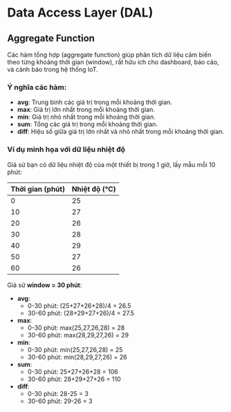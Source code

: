 # Data Access Layer (DAL)

## Aggregate Function

Các hàm tổng hợp (aggregate function) giúp phân tích dữ liệu cảm biến theo từng khoảng thời gian (window), rất hữu ích cho dashboard, báo cáo, và cảnh báo trong hệ thống IoT.

### Ý nghĩa các hàm:

- **avg**: Trung bình các giá trị trong mỗi khoảng thời gian.
- **max**: Giá trị lớn nhất trong mỗi khoảng thời gian.
- **min**: Giá trị nhỏ nhất trong mỗi khoảng thời gian.
- **sum**: Tổng các giá trị trong mỗi khoảng thời gian.
- **diff**: Hiệu số giữa giá trị lớn nhất và nhỏ nhất trong mỗi khoảng thời gian.

### Ví dụ minh họa với dữ liệu nhiệt độ

Giả sử bạn có dữ liệu nhiệt độ của một thiết bị trong 1 giờ, lấy mẫu mỗi 10 phút:

| Thời gian (phút) | Nhiệt độ (°C) |
| ---------------- | ------------- |
| 0                | 25            |
| 10               | 27            |
| 20               | 26            |
| 30               | 28            |
| 40               | 29            |
| 50               | 27            |
| 60               | 26            |

Giả sử **window = 30 phút**:

- **avg**:
  - 0-30 phút: (25+27+26+28)/4 = 26.5
  - 30-60 phút: (28+29+27+26)/4 = 27.5
- **max**:
  - 0-30 phút: max(25,27,26,28) = 28
  - 30-60 phút: max(28,29,27,26) = 29
- **min**:
  - 0-30 phút: min(25,27,26,28) = 25
  - 30-60 phút: min(28,29,27,26) = 26
- **sum**:
  - 0-30 phút: 25+27+26+28 = 106
  - 30-60 phút: 28+29+27+26 = 110
- **diff**:
  - 0-30 phút: 28-25 = 3
  - 30-60 phút: 29-26 = 3
